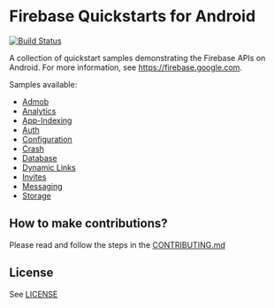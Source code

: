 # Firebase Quickstarts for Android

[![Build Status](https://travis-ci.org/firebase/quickstart-android.svg?branch=master)](https://travis-ci.org/firebase/quickstart-android)

A collection of quickstart samples demonstrating the Firebase APIs on Android. For more information, see https://firebase.google.com.

Samples available:

- [Admob](admob)
- [Analytics](analytics)
- [App-Indexing](app-indexing)
- [Auth](auth)
- [Configuration](config)
- [Crash](crash)
- [Database](database)
- [Dynamic Links](dynamiclinks)
- [Invites](invites)
- [Messaging](messaging)
- [Storage](storage)

## How to make contributions?
Please read and follow the steps in the [CONTRIBUTING.md](CONTRIBUTING.md)

## License
See [LICENSE](LICENSE)
